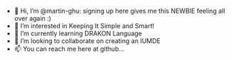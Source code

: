 - 👋 Hi, I’m @martin-ghu: signing up here gives me this NEWBIE feeling all over again :)
- 👀 I’m interested in Keeping It Simple and Smart!
- 🌱 I’m currently learning DRAKON Language
- 💞️ I’m looking to collaborate on creating an IUMDE
- 📫 You can reach me here at github...


